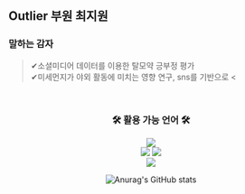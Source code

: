 ## Outlier 부원 최지원
### 말하는 감자

>✔소셜미디어 데이터를 이용한 탈모약 긍부정 평가 <br/>
>✔미세먼지가 야외 활동에 미치는 영향 연구, sns를 기반으로 <
<br/>
<div align = "center">
  <h3 align="center">🛠️ 활용 가능 언어 🛠️</h3>
  <img src="https://img.shields.io/badge/Python-3766AB?style=flat-square&logo=Python&logoColor=white"/>
  <br/>
  <img src="https://img.shields.io/badge/JavaScript-F7DF1E?style=flat-square&logo=JavaScript&logoColor=white"/></a>
  <img src="https://img.shields.io/badge/HTML5-E34F26?style=flat-square&logo=HTML5&logoColor=white"/></a>
  <br/>
  <img src="https://img.shields.io/badge/Mysql-4479A1?style=flat-square&logo=Mysql&Studio&logoColor=white"/></a>

![Anurag's GitHub stats](https://github-readme-stats.vercel.app/api?username=weeejee&show_icons=true&theme=tokyonight)

</div>
